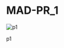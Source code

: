 # MAD-PR_1
![p1](https://user-images.githubusercontent.com/110708716/185554576-3cd17772-cf87-4a14-ba36-8fbe318dabdb.png)

p1

